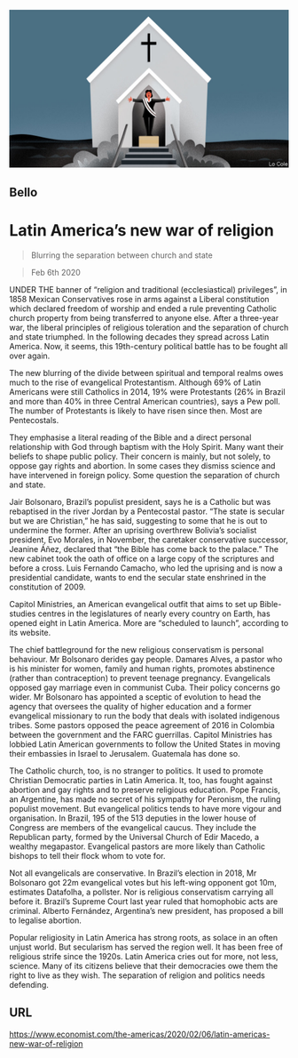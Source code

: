 ![](./images/20200208_AMD001_0.jpg)

## Bello

# Latin America’s new war of religion

> Blurring the separation between church and state

> Feb 6th 2020

UNDER THE banner of “religion and traditional (ecclesiastical) privileges”, in 1858 Mexican Conservatives rose in arms against a Liberal constitution which declared freedom of worship and ended a rule preventing Catholic church property from being transferred to anyone else. After a three-year war, the liberal principles of religious toleration and the separation of church and state triumphed. In the following decades they spread across Latin America. Now, it seems, this 19th-century political battle has to be fought all over again.

The new blurring of the divide between spiritual and temporal realms owes much to the rise of evangelical Protestantism. Although 69% of Latin Americans were still Catholics in 2014, 19% were Protestants (26% in Brazil and more than 40% in three Central American countries), says a Pew poll. The number of Protestants is likely to have risen since then. Most are Pentecostals.

They emphasise a literal reading of the Bible and a direct personal relationship with God through baptism with the Holy Spirit. Many want their beliefs to shape public policy. Their concern is mainly, but not solely, to oppose gay rights and abortion. In some cases they dismiss science and have intervened in foreign policy. Some question the separation of church and state.

Jair Bolsonaro, Brazil’s populist president, says he is a Catholic but was rebaptised in the river Jordan by a Pentecostal pastor. “The state is secular but we are Christian,” he has said, suggesting to some that he is out to undermine the former. After an uprising overthrew Bolivia’s socialist president, Evo Morales, in November, the caretaker conservative successor, Jeanine Áñez, declared that “the Bible has come back to the palace.” The new cabinet took the oath of office on a large copy of the scriptures and before a cross. Luis Fernando Camacho, who led the uprising and is now a presidential candidate, wants to end the secular state enshrined in the constitution of 2009.

Capitol Ministries, an American evangelical outfit that aims to set up Bible-studies centres in the legislatures of nearly every country on Earth, has opened eight in Latin America. More are “scheduled to launch”, according to its website.

The chief battleground for the new religious conservatism is personal behaviour. Mr Bolsonaro derides gay people. Damares Alves, a pastor who is his minister for women, family and human rights, promotes abstinence (rather than contraception) to prevent teenage pregnancy. Evangelicals opposed gay marriage even in communist Cuba. Their policy concerns go wider. Mr Bolsonaro has appointed a sceptic of evolution to head the agency that oversees the quality of higher education and a former evangelical missionary to run the body that deals with isolated indigenous tribes. Some pastors opposed the peace agreement of 2016 in Colombia between the government and the FARC guerrillas. Capitol Ministries has lobbied Latin American governments to follow the United States in moving their embassies in Israel to Jerusalem. Guatemala has done so.

The Catholic church, too, is no stranger to politics. It used to promote Christian Democratic parties in Latin America. It, too, has fought against abortion and gay rights and to preserve religious education. Pope Francis, an Argentine, has made no secret of his sympathy for Peronism, the ruling populist movement. But evangelical politics tends to have more vigour and organisation. In Brazil, 195 of the 513 deputies in the lower house of Congress are members of the evangelical caucus. They include the Republican party, formed by the Universal Church of Edir Macedo, a wealthy megapastor. Evangelical pastors are more likely than Catholic bishops to tell their flock whom to vote for.

Not all evangelicals are conservative. In Brazil’s election in 2018, Mr Bolsonaro got 22m evangelical votes but his left-wing opponent got 10m, estimates Datafolha, a pollster. Nor is religious conservatism carrying all before it. Brazil’s Supreme Court last year ruled that homophobic acts are criminal. Alberto Fernández, Argentina’s new president, has proposed a bill to legalise abortion.

Popular religiosity in Latin America has strong roots, as solace in an often unjust world. But secularism has served the region well. It has been free of religious strife since the 1920s. Latin America cries out for more, not less, science. Many of its citizens believe that their democracies owe them the right to live as they wish. The separation of religion and politics needs defending.

## URL

https://www.economist.com/the-americas/2020/02/06/latin-americas-new-war-of-religion
